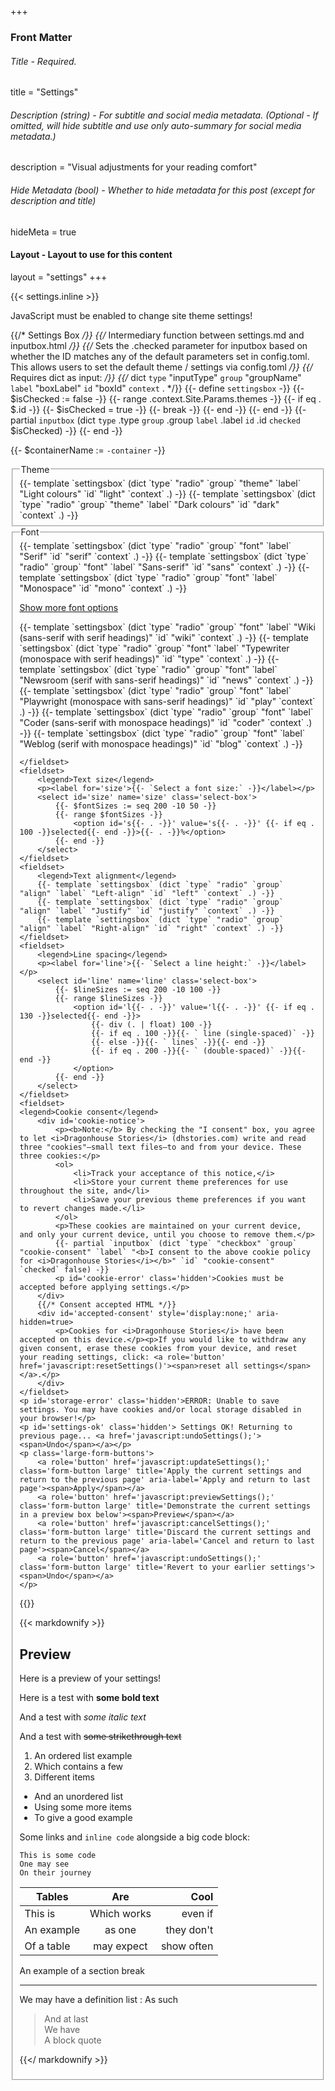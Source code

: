 +++
### Front Matter
###### Title - Required.
title = "Settings"

###### Description (string) - For subtitle and social media metadata. (Optional - If omitted, will hide subtitle and use only auto-summary for social media metadata.)
description = "Visual adjustments for your reading comfort"

###### Hide Metadata (bool) - Whether to hide metadata for this post (except for description and title)
hideMeta = true

#### Layout - Layout to use for this content
layout = "settings"
+++

{{< settings.inline >}}

<noscript>JavaScript must be enabled to change site theme settings!</noscript>

{{/* Settings Box */}}
{{/* Intermediary function between settings.md and inputbox.html */}}
{{/* Sets the .checked parameter for inputbox based on whether the ID matches any of the default parameters set in config.toml. This allows users to set the default theme / settings via config.toml */}}
{{/* Requires dict as input: */}}
{{/* dict `type` "inputType" `group` "groupName" `label` "boxLabel" `id` "boxId" `context` . */}}
{{- define `settingsbox` -}}
	{{- $isChecked := false -}}
	{{- range .context.Site.Params.themes -}}
		{{- if eq . $.id -}}
			{{- $isChecked = true -}}
			{{- break -}}
		{{- end -}}
	{{- end -}}
	{{- partial `inputbox` (dict `type` .type `group` .group `label` .label `id` .id `checked` $isChecked) -}}
{{- end -}}

{{- $containerName := `-container` -}}
<form class='js-only' action='javascript:updateSettings();'>
	<fieldset>
		<legend>Theme</legend>
		{{- template `settingsbox` (dict `type` "radio" `group` "theme" `label` "Light colours" `id` "light" `context` .) -}}
		{{- template `settingsbox` (dict `type` "radio" `group` "theme" `label` "Dark colours" `id` "dark" `context` .) -}}
	</fieldset>
	<fieldset>
		<legend>Font</legend>
		{{- template `settingsbox` (dict `type` "radio" `group` "font" `label` "Serif" `id` "serif" `context` .) -}}
		{{- template `settingsbox` (dict `type` "radio" `group` "font" `label` "Sans-serif" `id` "sans" `context` .) -}}
		{{- template `settingsbox` (dict `type` "radio" `group` "font" `label` "Monospace" `id` "mono" `context` .) -}}
		<p id='more-fonts-toggle'><a href='javascript:showMoreFonts()'><span>Show more font options</span></a></p>
		<div id='more-fonts' class='hidden'>
		{{- template `settingsbox` (dict `type` "radio" `group` "font" `label` "Wiki (sans-serif with serif headings)" `id` "wiki" `context` .) -}} 
		{{- template `settingsbox` (dict `type` "radio" `group` "font" `label` "Typewriter (monospace with serif headings)" `id` "type" `context` .) -}} 
		{{- template `settingsbox` (dict `type` "radio" `group` "font" `label` "Newsroom (serif with sans-serif headings)" `id` "news" `context` .) -}} 
		{{- template `settingsbox` (dict `type` "radio" `group` "font" `label` "Playwright (monospace with sans-serif headings)" `id` "play" `context` .) -}} 
		{{- template `settingsbox` (dict `type` "radio" `group` "font" `label` "Coder (sans-serif with monospace headings)" `id` "coder" `context` .) -}} 
		{{- template `settingsbox` (dict `type` "radio" `group` "font" `label` "Weblog (serif with monospace headings)" `id` "blog" `context` .) -}}
		</div>

	</fieldset>
	<fieldset>
		<legend>Text size</legend>
		<p><label for='size'>{{- `Select a font size:` -}}</label></p>
		<select id='size' name='size' class='select-box'>
			{{- $fontSizes := seq 200 -10 50 -}}
			{{- range $fontSizes -}}
				<option id='s{{- . -}}' value='s{{- . -}}' {{- if eq . 100 -}}selected{{- end -}}>{{- . -}}%</option>
			{{- end -}}
		</select>
	</fieldset>
	<fieldset>
		<legend>Text alignment</legend>
		{{- template `settingsbox` (dict `type` "radio" `group` "align" `label` "Left-align" `id` "left" `context` .) -}}
		{{- template `settingsbox` (dict `type` "radio" `group` "align" `label` "Justify" `id` "justify" `context` .) -}}
		{{- template `settingsbox` (dict `type` "radio" `group` "align" `label` "Right-align" `id` "right" `context` .) -}}		
	</fieldset>
	<fieldset>
		<legend>Line spacing</legend>
		<p><label for='line'>{{- `Select a line height:` -}}</label></p>
		<select id='line' name='line' class='select-box'>
			{{- $lineSizes := seq 200 -10 100 -}}
			{{- range $lineSizes -}}
				<option id='l{{- . -}}' value='l{{- . -}}' {{- if eq . 130 -}}selected{{- end -}}>
					{{- div (. | float) 100 -}}
					{{- if eq . 100 -}}{{- ` line (single-spaced)` -}}
					{{- else -}}{{- ` lines` -}}{{- end -}}
					{{- if eq . 200 -}}{{- ` (double-spaced)` -}}{{- end -}}
				</option>
			{{- end -}}
		</select>
	</fieldset>
	<fieldset>
	<legend>Cookie consent</legend>
		<div id='cookie-notice'>
			<p><b>Note:</b> By checking the "I consent" box, you agree to let <i>Dragonhouse Stories</i> (dhstories.com) write and read three "cookies"—small text files—to and from your device. These three cookies:</p>
			<ol>
				<li>Track your acceptance of this notice,</i>
				<li>Store your current theme preferences for use throughout the site, and</li>
				<li>Save your previous theme preferences if you want to revert changes made.</li>
			</ol>
			<p>These cookies are maintained on your current device, and only your current device, until you choose to remove them.</p>
			{{- partial `inputbox` (dict `type` "checkbox" `group` "cookie-consent" `label` "<b>I consent to the above cookie policy for <i>Dragonhouse Stories</i></b>" `id` "cookie-consent" `checked` false) -}}
			<p id='cookie-error' class='hidden'>Cookies must be accepted before applying settings.</p>
		</div>
		{{/* Consent accepted HTML */}}
		<div id='accepted-consent' style='display:none;' aria-hidden=true>
			<p>Cookies for <i>Dragonhouse Stories</i> have been accepted on this device.</p><p>If you would like to withdraw any given consent, erase these cookies from your device, and reset your reading settings, click: <a role='button' href='javascript:resetSettings()'><span>reset all settings</span></a>.</p>
		</div>
	</fieldset>
	<p id='storage-error' class='hidden'>ERROR: Unable to save settings. You may have cookies and/or local storage disabled in your browser!</p>
	<p id='settings-ok' class='hidden'> Settings OK! Returning to previous page... <a href='javascript:undoSettings();'><span>Undo</span></a></p>
	<p class='large-form-buttons'>
		<a role='button' href='javascript:updateSettings();' class='form-button large' title='Apply the current settings and return to the previous page' aria-label='Apply and return to last page'><span>Apply</span></a>
		<a role='button' href='javascript:previewSettings();' class='form-button large' title='Demonstrate the current settings in a preview box below'><span>Preview</span></a>
		<a role='button' href='javascript:cancelSettings();' class='form-button large' title='Discard the current settings and return to the previous page' aria-label='Cancel and return to last page'><span>Cancel</span></a>
		<a role='button' href='javascript:undoSettings();' class='form-button large' title='Revert to your earlier settings'><span>Undo</span></a>
	</p>
</form>
{{</ settings.inline >}}

<div id='preview-box' class='preview-box hidden'>

{{< markdownify >}}

## Preview

Here is a preview of your settings!

Here is a test with **some bold text**

And a test with _some italic text_

And a test with ~~some strikethrough text~~

1. An ordered list example
2. Which contains a few
3. Different items

- And an unordered list
- Using some more items
- To give a good example

Some <a><span>links</span></a> and `inline code` alongside a big code block:

```
This is some code
One may see
On their journey
```

| Tables        | Are           | Cool  |
| ------------- |:-------------:| -----:|
| This is     | Which works | even if |
| An example      | as one      |  they don't |
| Of a table | may expect      |    show often |

An example of a section break

---

We may have a definition list
: As such

> And at last  
> We have  
> A block quote  

{{</ markdownify >}}
</div>